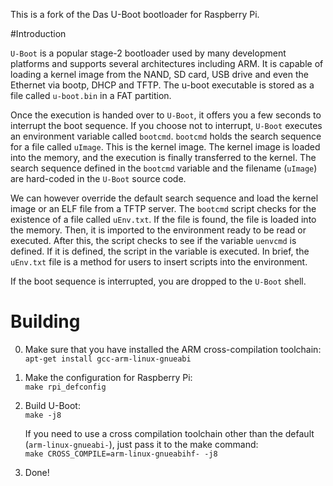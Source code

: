This is a fork of the Das U-Boot bootloader for Raspberry Pi.

#Introduction

`U-Boot` is a popular stage-2 bootloader used by many development platforms and supports several architectures including ARM. It is capable of loading a kernel image from the NAND, SD card, USB drive and even the Ethernet via bootp, DHCP and TFTP. The u-boot executable is stored as a file called `u-boot.bin` in a FAT partition.

Once the execution is handed over to `U-Boot`, it offers you a few seconds to interrupt the boot sequence. If you choose not to interrupt, `U-Boot` executes an environment variable called `bootcmd`. `bootcmd` holds the search sequence for a file called `uImage`. This is the kernel image. The kernel image is loaded into the memory, and the execution is finally transferred to the kernel. The search sequence defined in the `bootcmd` variable and the filename (`uImage`) are hard-coded in the `U-Boot` source code. 

We can however override the default search sequence and load the kernel image or an ELF file from a TFTP server. The `bootcmd` script checks for the existence of a file called `uEnv.txt`. If the file is found, the file is loaded into the memory. Then, it is imported to the environment ready to be read or executed. After this, the script checks to see if the variable `uenvcmd` is defined. If it is defined, the script in the variable is executed. In brief, the `uEnv.txt` file is a method for users to insert scripts into the environment.

If the boot sequence is interrupted, you are dropped to the `U-Boot` shell.

# Building

0. Make sure that you have installed the ARM cross-compilation toolchain:  
    `apt-get install gcc-arm-linux-gnueabi`

1. Make the configuration for Raspberry Pi:  
    `make rpi_defconfig`

2. Build U-Boot:  
    `make -j8`

   If you need to use a cross compilation toolchain other than the default (`arm-linux-gnueabi-`),
   just pass it to the make command:    
    `make CROSS_COMPILE=arm-linux-gnueabihf- -j8`

3. Done!


